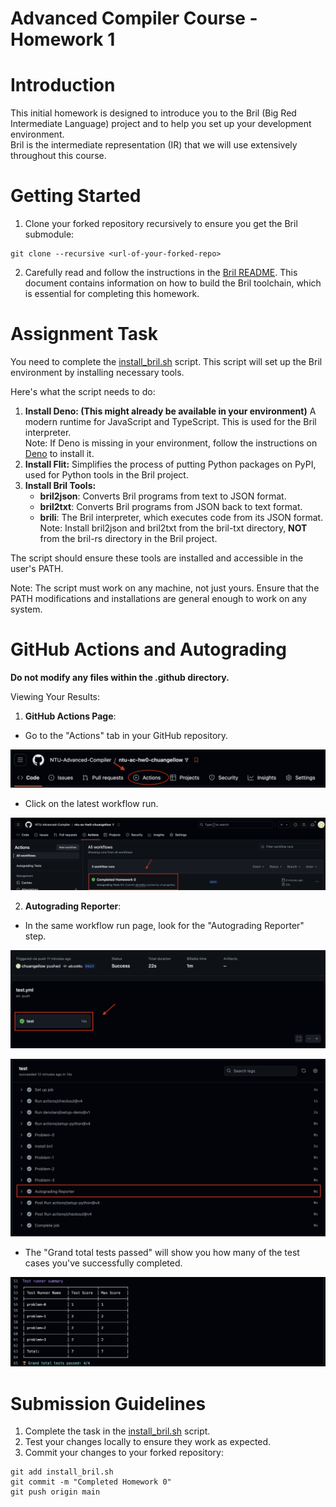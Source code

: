 Advanced Compiler Course - Homework 1
=======

# Introduction
This initial homework is designed to introduce you to the Bril (Big Red Intermediate Language) project and to help you set up your development environment.  
Bril is the intermediate representation (IR) that we will use extensively throughout this course.

# Getting Started

1. Clone your forked repository recursively to ensure you get the Bril submodule:

```=sh
git clone --recursive <url-of-your-forked-repo>
```

2. Carefully read and follow the instructions in the [Bril README](https://github.com/sampsyo/bril/blob/4029dd7b6440074bc4dd5557022848ef378f978a/README.md).
This document contains information on how to build the Bril toolchain, which is essential for completing this homework.

# Assignment Task

You need to complete the [install_bril.sh](install_bril.sh) script. This script will set up the Bril environment by installing necessary tools.

Here's what the script needs to do:

1. **Install Deno: (This might already be available in your environment)** 
   A modern runtime for JavaScript and TypeScript. This is used for the Bril interpreter.  
   Note: If Deno is missing in your environment, follow the instructions on [Deno](https://deno.com/) to install it.
2. **Install Flit:**
   Simplifies the process of putting Python packages on PyPI, used for Python tools in the Bril project.
3. **Install Bril Tools:**
   - **bril2json**: Converts Bril programs from text to JSON format.
   - **bril2txt**: Converts Bril programs from JSON back to text format.
   - **brili**: The Bril interpreter, which executes code from its JSON format.  
     Note: Install bril2json and bril2txt from the bril-txt directory, **NOT** from the bril-rs directory in the Bril project.

The script should ensure these tools are installed and accessible in the user's PATH.

Note: The script must work on any machine, not just yours. Ensure that the PATH modifications and installations are general enough to work on any system.



# GitHub Actions and Autograding

**Do not modify any files within the .github directory.**
  
Viewing Your Results:
1. **GitHub Actions Page**:
- Go to the "Actions" tab in your GitHub repository.
  
![action button](./images/action_button.png)
- Click on the latest workflow run.

![Latest Workflow](./images/latest_workflow.png)

2. **Autograding Reporter**:
- In the same workflow run page, look for the "Autograding Reporter" step.

![Test yml](./images/test.png)

![AutoGrader](./images/Autograder.png)

- The "Grand total tests passed" will show you how many of the test cases you've successfully completed.

![Grade](./images/Grades.png)

# Submission Guidelines

1. Complete the task in the [install_bril.sh](install_bril.sh) script.
2. Test your changes locally to ensure they work as expected.
3. Commit your changes to your forked repository:

```=sh
git add install_bril.sh
git commit -m "Completed Homework 0"
git push origin main
```
